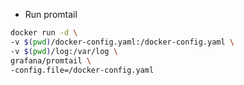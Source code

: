 - Run promtail

``` bash
docker run -d \
-v $(pwd)/docker-config.yaml:/docker-config.yaml \
-v $(pwd)/log:/var/log \
grafana/promtail \
-config.file=/docker-config.yaml
```
